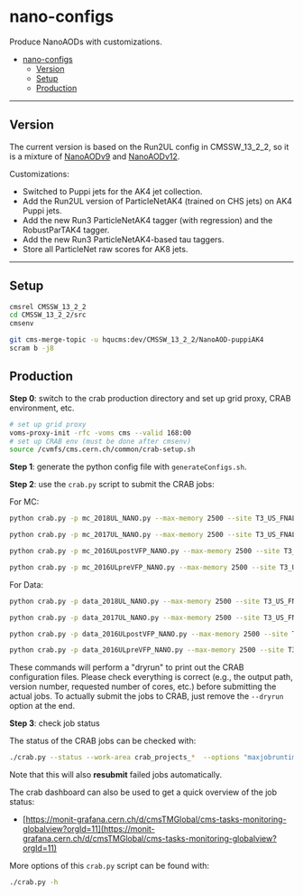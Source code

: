# nano-configs

Produce NanoAODs with customizations.

<!-- TOC -->

- [nano-configs](#nano-configs)
    - [Version](#version)
    - [Setup](#setup)
    - [Production](#production)

<!-- /TOC -->

---

## Version

The current version is based on the Run2UL config in CMSSW_13_2_2, so it is a mixture of [NanoAODv9](https://gitlab.cern.ch/cms-nanoAOD/nanoaod-doc/-/wikis/Releases/NanoAODv9) and [NanoAODv12](https://gitlab.cern.ch/cms-nanoAOD/nanoaod-doc/-/wikis/Releases/NanoAODv12).

Customizations:

- Switched to Puppi jets for the AK4 jet collection.
- Add the Run2UL version of ParticleNetAK4 (trained on CHS jets) on AK4 Puppi jets.
- Add the new Run3 ParticleNetAK4 tagger (with regression) and the RobustParTAK4 tagger.
- Add the new Run3 ParticleNetAK4-based tau taggers.
- Store all ParticleNet raw scores for AK8 jets.

---

## Setup

```bash
cmsrel CMSSW_13_2_2
cd CMSSW_13_2_2/src
cmsenv

git cms-merge-topic -u hqucms:dev/CMSSW_13_2_2/NanoAOD-puppiAK4
scram b -j8
```

## Production

**Step 0**: switch to the crab production directory and set up grid proxy, CRAB environment, etc.

```bash
# set up grid proxy
voms-proxy-init -rfc -voms cms --valid 168:00
# set up CRAB env (must be done after cmsenv)
source /cvmfs/cms.cern.ch/common/crab-setup.sh
```

**Step 1**: generate the python config file with `generateConfigs.sh`.

**Step 2**: use the `crab.py` script to submit the CRAB jobs:

For MC:

```bash
python crab.py -p mc_2018UL_NANO.py --max-memory 2500 --site T3_US_FNALLPC -o /store/group/[outputpath]/2018/mc -t [tagname, e.g., NanoAODv9_ParticleNetAK4] -i mc/mc_2018.conf --num-cores 1 -s FileBased -n 2 --work-area crab_projects_2018UL --dryrun

python crab.py -p mc_2017UL_NANO.py --max-memory 2500 --site T3_US_FNALLPC -o /store/group/[outputpath]/2017/mc -t [tagname, e.g., NanoAODv9_ParticleNetAK4] -i mc/mc_2017.conf --num-cores 1 -s FileBased -n 2 --work-area crab_projects_2017UL --dryrun

python crab.py -p mc_2016ULpostVFP_NANO.py --max-memory 2500 --site T3_US_FNALLPC -o /store/group/[outputpath]/2016/mc -t [tagname, e.g., NanoAODv9_ParticleNetAK4] -i mc/mc_2016post.conf --num-cores 1 -s FileBased -n 2 --work-area crab_projects_2016ULpostVFP --dryrun

python crab.py -p mc_2016ULpreVFP_NANO.py --max-memory 2500 --site T3_US_FNALLPC -o /store/group/[outputpath]/2016APV/mc -t [tagname, e.g., NanoAODv9_ParticleNetAK4] -i mc/mc_2016pre.conf --num-cores 1 -s FileBased -n 2 --work-area crab_projects_2016ULpreVFP --dryrun
```

For Data:

```bash
python crab.py -p data_2018UL_NANO.py --max-memory 2500 --site T3_US_FNALLPC -o /store/group/[outputpath]/2018/data -t [tagname, e.g., NanoAODv9_ParticleNetAK4] -i data/data_2018.conf --num-cores 1 -s EventAwareLumiBased -n 100000 -j 'https://cms-service-dqmdc.web.cern.ch/CAF/certification/Collisions18/13TeV/Legacy_2018/Cert_314472-325175_13TeV_Legacy2018_Collisions18_JSON.txt' --work-area crab_projects_data_2018UL --dryrun

python crab.py -p data_2017UL_NANO.py --max-memory 2500 --site T3_US_FNALLPC -o /store/group/[outputpath]/2017/data -t [tagname, e.g., NanoAODv9_ParticleNetAK4] -i data/data_2017.conf --num-cores 1 -s EventAwareLumiBased -n 100000 -j 'https://cms-service-dqmdc.web.cern.ch/CAF/certification/Collisions17/13TeV/Legacy_2017/Cert_294927-306462_13TeV_UL2017_Collisions17_GoldenJSON.txt' --work-area crab_projects_data_2017UL --dryrun

python crab.py -p data_2016ULpostVFP_NANO.py --max-memory 2500 --site T3_US_FNALLPC -o /store/group/[outputpath]/2016/data -t [tagname, e.g., NanoAODv9_ParticleNetAK4] -i data/data_2016post.conf --num-cores 1 -s EventAwareLumiBased -n 100000 -j 'https://cms-service-dqmdc.web.cern.ch/CAF/certification/Collisions16/13TeV/Legacy_2016/Cert_271036-284044_13TeV_Legacy2016_Collisions16_JSON.txt' --work-area crab_projects_data_2016ULpostVFP --dryrun

python crab.py -p data_2016ULpreVFP_NANO.py --max-memory 2500 --site T3_US_FNALLPC -o /store/group/[outputpath]/2016APV/data -t [tagname, e.g., NanoAODv9_ParticleNetAK4] -i data/data_2016pre.conf --num-cores 1 -s EventAwareLumiBased -n 100000 -j 'https://cms-service-dqmdc.web.cern.ch/CAF/certification/Collisions16/13TeV/Legacy_2016/Cert_271036-284044_13TeV_Legacy2016_Collisions16_JSON.txt' --work-area crab_projects_data_2016ULpreVFP --dryrun
```

These commands will perform a "dryrun" to print out the CRAB configuration files. Please check everything is correct (e.g., the output path, version number, requested number of cores, etc.) before submitting the actual jobs. To actually submit the jobs to CRAB, just remove the `--dryrun` option at the end.

**Step 3**: check job status

The status of the CRAB jobs can be checked with:

```bash
./crab.py --status --work-area crab_projects_*  --options "maxjobruntime=2500 maxmemory=2500" && ./crab.py --summary
```

Note that this will also **resubmit** failed jobs automatically.

The crab dashboard can also be used to get a quick overview of the job status:

- [https://monit-grafana.cern.ch/d/cmsTMGlobal/cms-tasks-monitoring-globalview?orgId=11](https://monit-grafana.cern.ch/d/cmsTMGlobal/cms-tasks-monitoring-globalview?orgId=11)

More options of this `crab.py` script can be found with:

```bash
./crab.py -h
```

